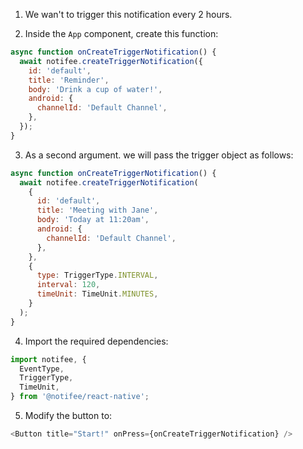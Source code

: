 1. We wan't to trigger this notification every 2 hours.

2. Inside the `App` component, create this function:

```js
async function onCreateTriggerNotification() {
  await notifee.createTriggerNotification({
    id: 'default',
    title: 'Reminder',
    body: 'Drink a cup of water!',
    android: {
      channelId: 'Default Channel',
    },
  });
}
```

3. As a second argument. we will pass the trigger object as follows:

```js
async function onCreateTriggerNotification() {
  await notifee.createTriggerNotification(
    {
      id: 'default',
      title: 'Meeting with Jane',
      body: 'Today at 11:20am',
      android: {
        channelId: 'Default Channel',
      },
    },
    {
      type: TriggerType.INTERVAL,
      interval: 120,
      timeUnit: TimeUnit.MINUTES,
    }
  );
}
```

4. Import the required dependencies:

```js
import notifee, {
  EventType,
  TriggerType,
  TimeUnit,
} from '@notifee/react-native';
```

5. Modify the button to:

```js
<Button title="Start!" onPress={onCreateTriggerNotification} />
```
